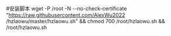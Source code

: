 #安装脚本
wget -P /root -N --no-check-certificate "https://raw.githubusercontent.com/AlexWu2022
/hzlaowu/master/hzlaowu.sh" && chmod 700 /root/hzlaowu.sh && /root/hzlaowu.sh
